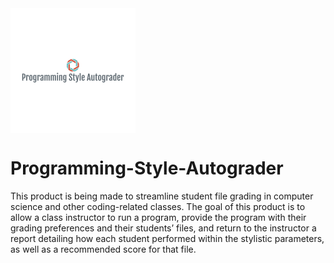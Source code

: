 <img align="center" src="https://github.com/rperiard/Programming-Style-Autograder/blob/master/logo.png" class="center">

# Programming-Style-Autograder

This product is being made to streamline student file grading in computer science and other coding-related classes. 
The goal of this product is to allow a class instructor to run a program, provide the program with their grading preferences and their students’ files, and return to the instructor a report detailing how each student performed within the stylistic parameters, as well as a recommended score for that file.

